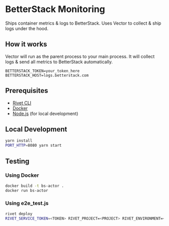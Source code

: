 # BetterStack Monitoring

Ships container metrics & logs to BetterStack. Uses Vector to collect & ship logs under the hood.

## How it works

Vector will run as the parent process to your main process. It will collect logs & send all metrics to BetterStack automatically.

```
BETTERSTACK_TOKEN=your_token_here
BETTERSTACK_HOST=logs.betterstack.com
```

## Prerequisites

- [Rivet CLI](https://rivet.gg/docs/setup)
- [Docker](https://docs.docker.com/desktop/)
- [Node.js](https://nodejs.org/) (for local development)

## Local Development

```sh
yarn install
PORT_HTTP=8080 yarn start
```

## Testing

### Using Docker

```sh
docker build -t bs-actor .
docker run bs-actor
```

### Using e2e_test.js

```sh
rivet deploy
RIVET_SERVICE_TOKEN=<TOKEN> RIVET_PROJECT=<PROJECT> RIVET_ENVIRONMENT=<ENV> yarn test
```

